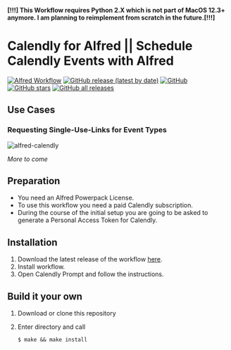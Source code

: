 **[!!!] This Workflow requires Python 2.X which is not part of MacOS 12.3+ anymore. I am planning to reimplement from scratch in the future.[!!!]**


# Calendly for Alfred || Schedule Calendly Events with Alfred
[![Alfred Workflow](https://img.shields.io/badge/Alfred-Workflow-5b2585)](https://alfredapp.com)
[![GitHub release (latest by date)](https://img.shields.io/github/v/release/sebwarnke/alfred-calendly?label=latest%20release)](https://github.com/sebwarnke/alfred-calendly/releases) 
[![GitHub](https://img.shields.io/github/license/sebwarnke/alfred-calendly)](https://github.com/sebwarnke/alfred-calendly/blob/primary/LICENSE) 
[![GitHub stars](https://img.shields.io/github/stars/sebwarnke/alfred-calendly)](https://github.com/sebwarnke/alfred-calendly/stargazers)
[![GitHub all releases](https://img.shields.io/github/downloads/sebwarnke/alfred-calendly/total)](https://github.com/sebwarnke/alfred-calendly/releases)

## Use Cases

### Requesting Single-Use-Links for Event Types

![alfred-calendly](single_use_link.gif)

*More to come*

## Preparation

- You need an Alfred Powerpack License.
- To use this workflow you need a paid Calendly subscription.
- During the course of the initial setup you are going to be asked to generate a Personal Access Token for Calendly.

## Installation

1. Download the latest release of the workflow [here](https://github.com/sebwarnke/alfred-calendly/releases).
2. Install workflow.
3. Open Calendly Prompt and follow the instructions.

## Build it your own

1. Download or clone this repository

2. Enter directory and call

   ```shell
   $ make && make install
   ```

   

